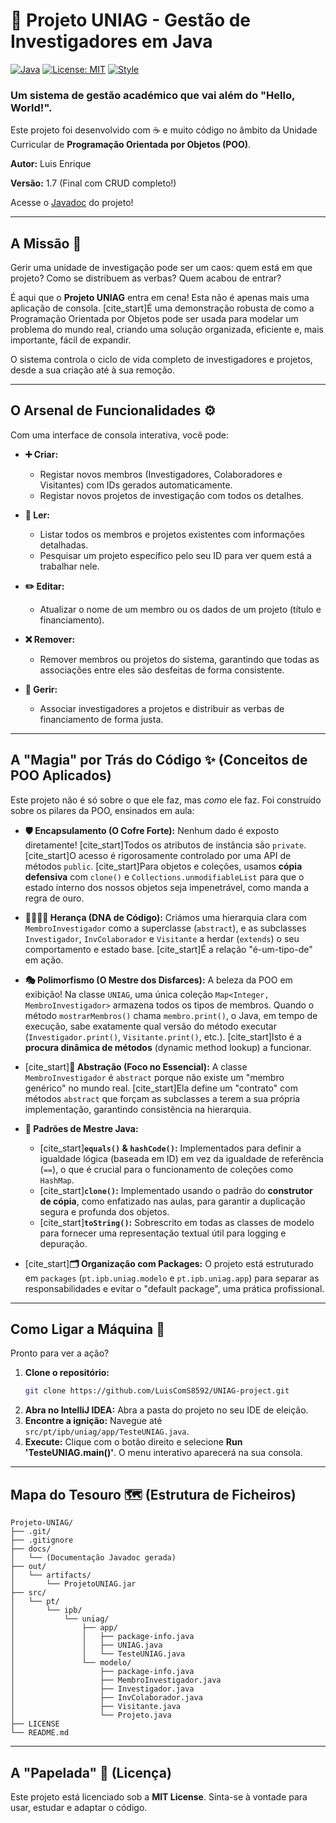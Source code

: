 # 🚀 Projeto UNIAG - Gestão de Investigadores em Java

[![Java](https://img.shields.io/badge/Linguagem-Java%2017%2B-DB413D.svg)](https://www.oracle.com/java/technologies/downloads/)
[![License: MIT](https://img.shields.io/badge/Licença-MIT-blue.svg)](https://opensource.org/licenses/MIT)
[![Style](https://img.shields.io/badge/Estilo-Criativo%20%26%20Robusto-green.svg)]()

### Um sistema de gestão académico que vai além do "Hello, World!".

Este projeto foi desenvolvido com ☕ e muito código no âmbito da Unidade Curricular de **Programação Orientada por Objetos (POO)**.

**Autor:** Luis Enrique

**Versão:** 1.7 (Final com CRUD completo!)

Acesse o [Javadoc](https://luiscoms8592.github.io/UNIAG-project/) do projeto!

---

## A Missão 🎯

Gerir uma unidade de investigação pode ser um caos: quem está em que projeto? Como se distribuem as verbas? Quem acabou de entrar?

É aqui que o **Projeto UNIAG** entra em cena! Esta não é apenas mais uma aplicação de consola. [cite_start]É uma demonstração robusta de como a Programação Orientada por Objetos pode ser usada para modelar um problema do mundo real, criando uma solução organizada, eficiente e, mais importante, fácil de expandir.

O sistema controla o ciclo de vida completo de investigadores e projetos, desde a sua criação até à sua remoção.

---

## O Arsenal de Funcionalidades ⚙️

Com uma interface de consola interativa, você pode:

* **➕ Criar:**
    * Registar novos membros (Investigadores, Colaboradores e Visitantes) com IDs gerados automaticamente.
    * Registar novos projetos de investigação com todos os detalhes.

* **🔎 Ler:**
    * Listar todos os membros e projetos existentes com informações detalhadas.
    * Pesquisar um projeto específico pelo seu ID para ver quem está a trabalhar nele.

* **✏️ Editar:**
    * Atualizar o nome de um membro ou os dados de um projeto (título e financiamento).

* **❌ Remover:**
    * Remover membros ou projetos do sistema, garantindo que todas as associações entre eles são desfeitas de forma consistente.

* **🔗 Gerir:**
    * Associar investigadores a projetos e distribuir as verbas de financiamento de forma justa.

---

## A "Magia" por Trás do Código ✨ (Conceitos de POO Aplicados)

Este projeto não é só sobre o que ele faz, mas *como* ele faz. Foi construído sobre os pilares da POO, ensinados em aula:

* **🛡️ Encapsulamento (O Cofre Forte):** Nenhum dado é exposto diretamente! [cite_start]Todos os atributos de instância são `private`. [cite_start]O acesso é rigorosamente controlado por uma API de métodos `public`. [cite_start]Para objetos e coleções, usamos **cópia defensiva** com `clone()` e `Collections.unmodifiableList` para que o estado interno dos nossos objetos seja impenetrável, como manda a regra de ouro.

* **👨‍👩‍👧‍👦 Herança (DNA de Código):** Criámos uma hierarquia clara com `MembroInvestigador` como a superclasse (`abstract`), e as subclasses `Investigador`, `InvColaborador` e `Visitante` a herdar (`extends`) o seu comportamento e estado base. [cite_start]É a relação "é-um-tipo-de" em ação.

* **🎭 Polimorfismo (O Mestre dos Disfarces):** A beleza da POO em exibição! Na classe `UNIAG`, uma única coleção `Map<Integer, MembroInvestigador>` armazena todos os tipos de membros. Quando o método `mostrarMembros()` chama `membro.print()`, o Java, em tempo de execução, sabe exatamente qual versão do método executar (`Investigador.print()`, `Visitante.print()`, etc.). [cite_start]Isto é a **procura dinâmica de métodos** (dynamic method lookup) a funcionar.

* [cite_start]**🧠 Abstração (Foco no Essencial):** A classe `MembroInvestigador` é `abstract` porque não existe um "membro genérico" no mundo real. [cite_start]Ela define um "contrato" com métodos `abstract` que forçam as subclasses a terem a sua própria implementação, garantindo consistência na hierarquia.

* **📜 Padrões de Mestre Java:**
    * [cite_start]**`equals()` & `hashCode()`:** Implementados para definir a igualdade lógica (baseada em ID) em vez da igualdade de referência (`==`), o que é crucial para o funcionamento de coleções como `HashMap`. 
    * [cite_start]**`clone()`:** Implementado usando o padrão do **construtor de cópia**, como enfatizado nas aulas, para garantir a duplicação segura e profunda dos objetos. 
    * [cite_start]**`toString()`:** Sobrescrito em todas as classes de modelo para fornecer uma representação textual útil para logging e depuração. 

* [cite_start]**🗂️ Organização com Packages:** O projeto está estruturado em `packages` (`pt.ipb.uniag.modelo` e `pt.ipb.uniag.app`) para separar as responsabilidades e evitar o "default package", uma prática profissional. 

---

## Como Ligar a Máquina 🚀

Pronto para ver a ação?

1.  **Clone o repositório:**
    ```bash
    git clone https://github.com/LuisComS8592/UNIAG-project.git
    ```
2.  **Abra no IntelliJ IDEA:** Abra a pasta do projeto no seu IDE de eleição.
3.  **Encontre a ignição:** Navegue até `src/pt/ipb/uniag/app/TesteUNIAG.java`.
4.  **Execute:** Clique com o botão direito e selecione **Run 'TesteUNIAG.main()'**. O menu interativo aparecerá na sua consola.

---

## Mapa do Tesouro 🗺️ (Estrutura de Ficheiros)

```
Projeto-UNIAG/
├── .git/
├── .gitignore
├── docs/
│   └── (Documentação Javadoc gerada)
├── out/
│   └── artifacts/
│       └── ProjetoUNIAG.jar
├── src/
│   └── pt/
│       └── ipb/
│           └── uniag/
│               ├── app/
│               │   ├── package-info.java
│               │   ├── UNIAG.java
│               │   └── TesteUNIAG.java
│               └── modelo/
│                   ├── package-info.java
│                   ├── MembroInvestigador.java
│                   ├── Investigador.java
│                   ├── InvColaborador.java
│                   ├── Visitante.java
│                   └── Projeto.java
├── LICENSE
└── README.md
```

---

## A "Papelada" 📄 (Licença)

Este projeto está licenciado sob a **MIT License**. Sinta-se à vontade para usar, estudar e adaptar o código.
